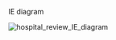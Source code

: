 IE diagram   <br/>

![hospital_review_IE_diagram](https://user-images.githubusercontent.com/111864831/206072874-8fd0ad6a-db75-4ca6-bf1e-1fae4b83533f.png)
